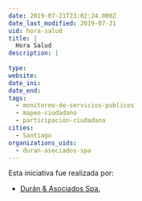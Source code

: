 ```yaml
---
date: 2019-07-21T23:02:24.000Z
date_last_modified: 2019-07-21
uid: hora-salud
title: |
  Hora Salud
description: |
  
type: 
website: 
date_ini: 
date_end: 
tags:
  - monitoreo-de-servicios-publicos
  - mapeo-ciudadano
  - participación-ciudadana
cities: 
  - Santiago
organizations_uids:
  - duran-asociados-spa
---
```


Esta iniciativa fue realizada por:

- [Durán & Asociados Spa.](/organizaciones/duran-asociados-spa)
